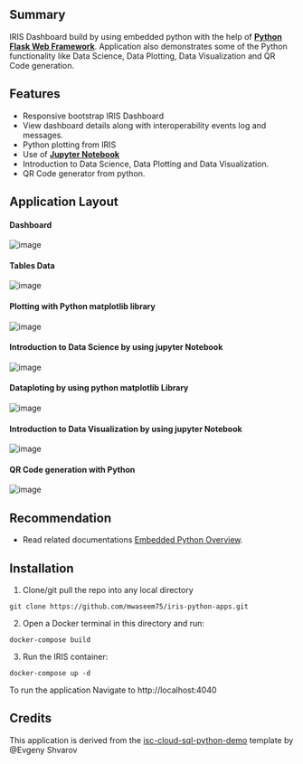 ## Summary
IRIS Dashboard build by using embedded python with the help of [**Python Flask Web Framework**](https://flask.palletsprojects.com/). 
Application also demonstrates some of the Python functionality like Data Science, Data Plotting, Data Visualization and QR Code generation.

## Features
* Responsive bootstrap IRIS Dashboard
* View dashboard details along with interoperability events log and messages.
* Python plotting from IRIS
* Use of [**Jupyter Notebook**](https://jupyter.org/)
* Introduction to Data Science, Data Plotting and Data Visualization.
* QR Code generator from python.
## Application Layout
#### Dashboard
![image](https://user-images.githubusercontent.com/18219467/155213244-803fecb4-5c76-4805-9bb0-ca5a11411129.png)
#### Tables Data
![image](https://user-images.githubusercontent.com/18219467/155213360-2662ec39-c4ad-487f-819a-8956b56130fc.png)
#### Plotting with Python matplotlib library
![image](https://user-images.githubusercontent.com/18219467/155135340-93a791cc-e193-47de-bbf5-645c9968bc7a.png)
#### Introduction to Data Science by using jupyter Notebook
![image](https://user-images.githubusercontent.com/18219467/155152427-1eb17fe1-47f5-494a-b18b-287c9b188d45.png)
#### Dataploting by using python matplotlib Library
![image](https://user-images.githubusercontent.com/18219467/155152819-f6874b0d-94bd-47fa-b82f-498ebd6c6120.png)
#### Introduction to Data Visualization by using jupyter Notebook
![image](https://user-images.githubusercontent.com/18219467/155154309-7b99f442-6240-481f-bee6-4dbd62309c2e.png)
#### QR Code generation with Python
![image](https://user-images.githubusercontent.com/18219467/155153417-f8aaea5b-1cfd-4ea8-af4e-f70c8a5ccff8.png)

## Recommendation 
 * Read related documentations [Embedded Python Overview](https://docs.intersystems.com/iris20212/csp/docbook/DocBook.UI.Page.cls?KEY=AFL_epython).

## Installation
1. Clone/git pull the repo into any local directory

```
git clone https://github.com/mwaseem75/iris-python-apps.git
```

2. Open a Docker terminal in this directory and run:

```
docker-compose build
```

3. Run the IRIS container:

```
docker-compose up -d 
```

To run the application Navigate to http://localhost:4040 

## Credits
This application is derived from the [isc-cloud-sql-python-demo](https://openexchange.intersystems.com/package/isc-cloud-sql-python-demo) template by @Evgeny Shvarov



